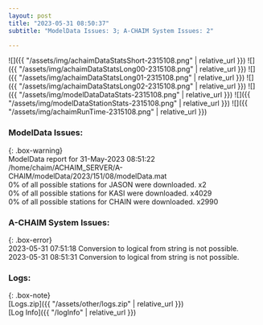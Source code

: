 ```yaml
---
layout: post
title: "2023-05-31 08:50:37"
subtitle: "ModelData Issues: 3; A-CHAIM System Issues: 2"

---
```


![]({{ "/assets/img/achaimDataStatsShort-2315108.png" | relative_url }})
![]({{ "/assets/img/achaimDataStatsLong00-2315108.png" | relative_url }})
![]({{ "/assets/img/achaimDataStatsLong01-2315108.png" | relative_url }})
![]({{ "/assets/img/achaimDataStatsLong02-2315108.png" | relative_url }})
![]({{ "/assets/img/modelDataDataStats-2315108.png" | relative_url }})
![]({{ "/assets/img/modelDataStationStats-2315108.png" | relative_url }})
![]({{ "/assets/img/achaimRunTime-2315108.png" | relative_url }})


### ModelData Issues:  
  
{: .box-warning}  
 ModelData report for 31-May-2023 08:51:22   
 /home/chaim/ACHAIM_SERVER/A-CHAIM/modelData/2023/151/08/modelData.mat   
 0% of all possible stations for JASON were downloaded. x2   
 0% of all possible stations for KASI were downloaded. x4029   
 0% of all possible stations for CHAIN were downloaded. x2990   
  
### A-CHAIM System Issues:  
  
{: .box-error}  
2023-05-31 07:51:18 Conversion to logical from string is not possible.  
2023-05-31 08:51:31 Conversion to logical from string is not possible.  

### Logs:  
  
{: .box-note}  
[Logs.zip]({{ "/assets/other/logs.zip" | relative_url }})  
[Log Info]({{ "/logInfo" | relative_url }})  
